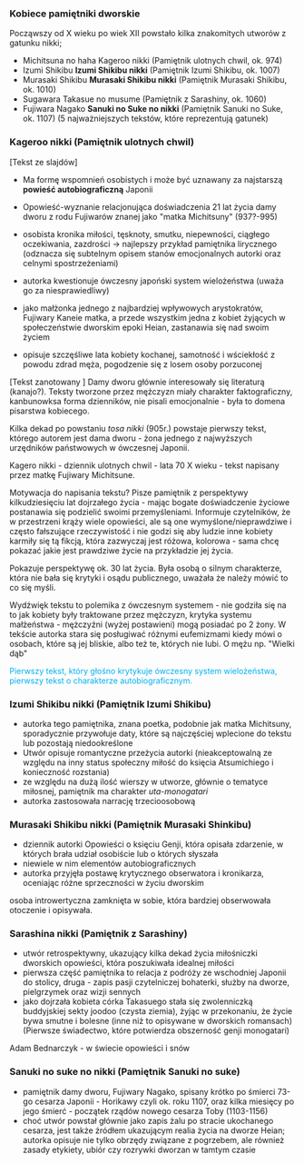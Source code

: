 
### Kobiece pamiętniki dworskie

Począwszy od X wieku po wiek XII powstało kilka znakomitych utworów z gatunku nikki;
- Michitsuna no haha Kageroo nikki (Pamiętnik ulotnych chwil, ok. 974)
- Izumi Shikibu **Izumi Shikibu nikki** (Pamiętnik Izumi Shikibu, ok. 1007)
- Murasaki Shikibu **Murasaki Shikibu nikki** (Pamiętnik Murasaki Shikibu, ok. 1010)
- Sugawara Takasue no musume (Pamiętnik z Sarashiny, ok. 1060)
- Fujiwara Nagako **Sanuki no Suke no nikki** (Pamiętnik Sanuki no Suke, ok. 1107)
(5 najważniejszych tekstów, które reprezentują gatunek)

### Kageroo nikki (Pamiętnik ulotnych chwil)

[Tekst ze slajdów]
- Ma formę wspomnień osobistych i może być uznawany za najstarszą **powieść autobiograficzną** Japonii
- Opowieść-wyznanie relacjonująca doświadczenia 21 lat życia damy dworu z rodu Fujiwarów znanej jako "matka Michitsuny" (937?-995)
- osobista kronika miłości, tęsknoty, smutku, niepewności, ciągłego oczekiwania, zazdrości -> najlepszy przykład pamiętnika lirycznego (odznacza się subtelnym opisem stanów emocjonalnych autorki oraz celnymi spostrzeżeniami)

- autorka kwestionuje ówczesny japoński system wielożeństwa (uważa go za niesprawiedliwy)
- jako małżonka jednego z najbardziej wpływowych arystokratów, Fujiwary Kaneie matka, a przede wszystkim jedna z kobiet żyjących w społeczeństwie dworskim epoki Heian, zastanawia się nad swoim życiem
- opisuje szczęśliwe lata kobiety kochanej, samotność i wściekłość z powodu zdrad męża, pogodzenie się z losem osoby porzuconej


[Tekst zanotowany ]
Damy dworu głównie interesowały się literaturą (kanajo?). Teksty tworzone przez mężczyzn miały charakter faktograficzny, kanbunowksa forma dzienników, nie pisali emocjonalnie - była to domena pisarstwa kobiecego.

Kilka dekad po powstaniu *tosa nikki* (905r.) powstaje pierwszy tekst, którego autorem jest dama dworu - żona jednego z najwyższych urzędników państwowych w ówczesnej Japonii.

Kagero nikki - dziennik ulotnych chwil - lata 70 X wieku - tekst napisany przez matkę Fujiwary Michitsune. 

Motywacja do napisania tekstu? Pisze pamiętnik z perspektywy kilkudziesięciu lat dojrzałego życia - mając bogate doświadczenie życiowe postanawia się podzielić swoimi przemyśleniami. Informuje czytelników, że w przestrzeni krąży wiele opowieści, ale są one wymyślone/nieprawdziwe i często fałszujące rzeczywistość i nie godzi się aby ludzie inne kobiety karmiły się tą fikcją, która zazwyczaj jest różowa, kolorowa - sama chcę pokazać jakie jest prawdziwe życie na przykładzie jej życia. 

Pokazuje perspektywę ok. 30 lat życia. Była osobą o silnym charakterze, która nie bała się krytyki i osądu publicznego, uważała że należy mówić to co się myśli.

Wydźwięk tekstu to polemika z ówczesnym systemem - nie godziła się na to jak kobiety były traktowane przez mężczyzn, krytyka systemu małżeństwa - mężczyźni (wyżej postawieni) mogą posiadać po 2 żony.
W tekście autorka stara się posługiwać różnymi eufemizmami kiedy mówi o osobach, które są jej bliskie, albo też te, których nie lubi. O mężu np. "Wielki dąb"


<font color="#00b0f0">Pierwszy tekst, który głośno krytykuje ówczesny system wielożeństwa, pierwszy tekst o charakterze autobiograficznym.</font>


### Izumi Shikibu nikki (Pamiętnik Izumi Shikibu)

- autorka tego pamiętnika, znana poetka, podobnie jak matka Michitsuny, sporadycznie przywołuje daty, które są najczęściej wplecione do tekstu lub pozostają niedookreślone
- Utwór opisuje romantyczne przeżycia autorki (nieakceptowalną ze względu na inny status społeczny miłość do księcia Atsumichiego i konieczność rozstania)
- ze względu na dużą ilość wierszy w utworze, głównie o tematyce miłosnej, pamiętnik ma charakter *uta-monogatari*
- autorka zastosowała narrację trzecioosobową 


### Murasaki Shikibu nikki (Pamiętnik Murasaki Shinkibu)

- dziennik autorki Opowieści o księciu Genji, która opisała zdarzenie, w których brała udział osobiście lub o których słyszała
- niewiele w nim elementów autobiograficznych
- autorka przyjęła postawę krytycznego obserwatora i kronikarza, oceniając różne sprzeczności w życiu dworskim

osoba introwertyczna zamknięta w sobie, która bardziej obserwowała otoczenie i opisywała.


### Sarashina nikki (Pamiętnik z Sarashiny)

- utwór retrospektywny, ukazujący kilka dekad życia miłośniczki dworskich opowieści, która poszukiwała idealnej miłości
- pierwsza część pamiętnika to relacja z podróży ze wschodniej Japonii do stolicy, druga - zapis pasji czytelniczej bohaterki, służby na dworze, pielgrzymek oraz wizji sennych
- jako dojrzała kobieta córka Takasuego stała się zwolenniczką buddyjskiej sekty joodoo (czysta ziemia), żyjąc w przekonaniu, że życie bywa smutne i bolesne (inne niż to opisywane w dworskich romansach)
(Pierwsze świadectwo, które potwierdza obszerność genji monogatari)

Adam Bednarczyk - w świecie opowieści i snów


### Sanuki no suke no nikki (Pamiętnik Sanuki no suke)
- pamiętnik damy dworu, Fujiwary Nagako, spisany krótko po śmierci 73-go cesarza Japonii - Horikawy czyli ok. roku 1107, oraz kilka miesięcy po jego śmierć - początek rządów nowego cesarza Toby (1103-1156)
- choć utwór powstał głównie jako zapis żalu po stracie ukochanego cesarza, jest także źródłem ukazującym realia życia na dworze Heian; autorka opisuje nie tylko obrzędy związane z pogrzebem, ale również zasady etykiety, ubiór czy rozrywki dworzan w tamtym czasie

